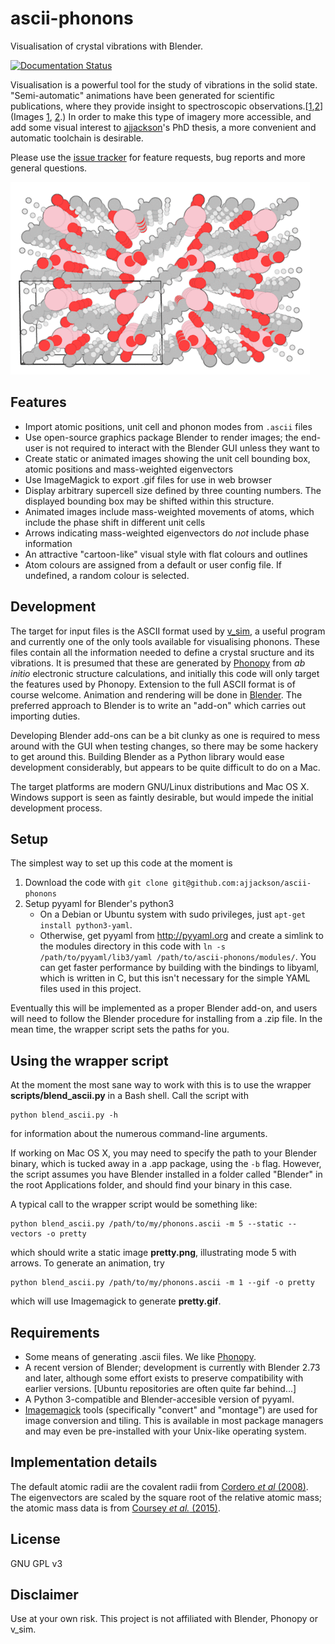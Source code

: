 # ascii-phonons

Visualisation of crystal vibrations with Blender.

[![Documentation Status](https://readthedocs.org/projects/ascii-phonons/badge/?version=latest)](http://ascii-phonons.readthedocs.org/en/latest/?badge=latest)

Visualisation is a powerful tool for the study of vibrations in the solid state.
"Semi-automatic" animations have been generated for scientific publications, where they provide insight to spectroscopic observations.\[[1][Skelton2015],[2][Brivio2015]\] (Images [1](http://dx.doi.org/10.1063/1.4917044.1), [2](http://people.bath.ac.uk/aw558/temp/mapi_phonon.gif).) In order to make this type of imagery more accessible, and add some visual interest to [ajjackson](https://github.com/ajjackson)'s PhD thesis, a more convenient and automatic toolchain is desirable.

Please use the [issue tracker](https://github.com/ajjackson/ascii-phonons/issues) for feature requests, bug reports and more general questions.

![](images/comof_phonon.gif)

## Features

* Import atomic positions, unit cell and phonon modes from `.ascii` files
* Use open-source graphics package Blender to render images; the end-user is not required to interact with the Blender GUI unless they want to
* Create static or animated images showing the unit cell bounding box, atomic positions and mass-weighted eigenvectors
* Use ImageMagick to export .gif files for use in web browser
* Display arbitrary supercell size defined by three counting numbers. The displayed bounding box may be shifted within this structure.
* Animated images include mass-weighted movements of atoms, which include the phase shift in different unit cells
* Arrows indicating mass-weighted eigenvectors do *not* include phase information
* An attractive "cartoon-like" visual style with flat colours and outlines
* Atom colours are assigned from a default or user config file. If undefined, a random colour is selected.

## Development

The target for input files is the ASCII format used by [v_sim](http://inac.cea.fr/L_Sim/V_Sim/), a useful program and currently one of the only tools available for visualising phonons. These files contain all the information needed to define a crystal sructure and its vibrations. It is presumed that these are generated by [Phonopy](http://phonopy.sourceforge.net/) from *ab initio* electronic structure calculations, and initially this code will only target the features used by Phonopy. Extension to the full ASCII format is of course welcome.
Animation and rendering will be done in [Blender](http://www.blender.org/).
The preferred approach to Blender is to write an "add-on" which carries out importing duties.

Developing Blender add-ons can be a bit clunky as one is required to
mess around with the GUI when testing changes, so there may be some
hackery to get around this.  Building Blender as a Python library
would ease development considerably, but appears to be quite difficult
to do on a Mac.

The target platforms are modern GNU/Linux distributions and Mac OS X. Windows support is seen as faintly desirable, but would impede the initial development process.

## Setup

The simplest way to set up this code at the moment is

1. Download the code with `git clone git@github.com:ajjackson/ascii-phonons`
2. Setup pyyaml for Blender's python3
    - On a Debian or Ubuntu system with sudo privileges, just `apt-get install python3-yaml`.
    - Otherwise, get pyyaml from http://pyyaml.org and create a simlink to the modules directory in this code with `ln -s /path/to/pyyaml/lib3/yaml /path/to/ascii-phonons/modules/`.
      You can get faster performance by building with the bindings to libyaml, which is written in C, but this isn't necessary for the simple YAML files used in this project.
    
Eventually this will be implemented as a proper Blender add-on, and users will need to follow the Blender procedure for installing from a .zip file.
In the mean time, the wrapper script sets the paths for you.

## Using the wrapper script

At the moment the most sane way to work with this is to use the wrapper **scripts/blend_ascii.py** in a Bash shell. Call the script with

    python blend_ascii.py -h

for information about the numerous command-line arguments.

If working on Mac OS X, you may need to specify the path to your Blender binary, which is tucked away in a .app package, using the `-b` flag.
However, the script assumes you have Blender installed in a folder called "Blender" in the root Applications folder, and should find your binary in this case.

A typical call to the wrapper script would be something like:

    python blend_ascii.py /path/to/my/phonons.ascii -m 5 --static --vectors -o pretty

which should write a static image **pretty.png**, illustrating mode 5 with arrows.
To generate an animation, try

    python blend_ascii.py /path/to/my/phonons.ascii -m 1 --gif -o pretty

which will use Imagemagick to generate **pretty.gif**.

## Requirements

- Some means of generating .ascii files. We like [Phonopy](http://phonopy.sourceforge.net).
- A recent version of Blender; development is currently with
  Blender 2.73 and later, although some effort exists to preserve compatibility with earlier versions.
  [Ubuntu repositories are often quite far behind...]
- A Python 3-compatible and Blender-accesible version of pyyaml.
- [Imagemagick](http://www.imagemagick.org) tools (specifically "convert" and "montage") are used for image conversion and tiling.
  This is available in most package managers and may even be pre-installed with your Unix-like operating system.

## Implementation details

The default atomic radii are the covalent radii from [Cordero *et al* (2008)][Cordero2008].
The eigenvectors are scaled by the square root of the relative atomic mass; the atomic mass data is from [Coursey *et al.* (2015)][Coursey2015].

## License

GNU GPL v3

## Disclaimer

Use at your own risk. This project is not affiliated with Blender, Phonopy or v_sim.

[Skelton2015]: http://dx.doi.org/10.1063/1.4917044 "Jonathan M. Skelton, Adam J. Jackson, Mirjana Dimitrievska, Suzanne K. Wallace and Aton Walsh (2015), *APL Mat.* **3**, 041102"
[Brivio2015]: http://dx.doi.org/10.1103/PhysRevB.92.144308 "Federico Brivio, Jarvist M. Frost, Jonathan M. Skelton, Adam J. Jackson, Oliver J. Weber, Mark T. Weller, Alejandro R. Goñi, Aurélien M. A. Leguy, Piers R. F. Barnes, and Aron Walsh (2015), *Phys. Rev. B* **92**, 144308"
[Cordero2008]: http://dx.doi.org/10.1039/B801115J "Beatriz Cordero, Verónica Gómez, Ana E. Platero-Prats, Marc Revés, Jorge Echeverría, Eduard Cremades, Flavia Barragána and Santiago Alvarez (2008), *Dalton Trans.* 2832-2838"
[Coursey2015]: http://physics.nist.gov/Comp "Coursey, J.S., Schwab, D.J., Tsai, J.J., and Dragoset, R.A. (2015), Atomic Weights and Isotopic Compositions (version 4.1). [Online] Available: http://physics.nist.gov/Comp [2015-10-25]. National Institute of Standards and Technology, Gaithersburg, MD."
